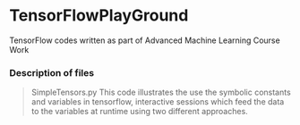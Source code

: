 # TensorFlowPlayGround
TensorFlow codes written as part of Advanced Machine Learning Course Work

### Description of files
 > SimpleTensors.py
   This code illustrates the use the symbolic constants and variables in tensorflow, interactive sessions which feed the data to the variables at runtime using two different approaches.
